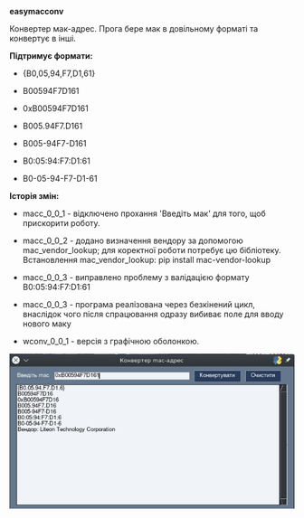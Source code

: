 **easymacconv**

Конвертер мак-адрес.
Прога бере мак в довільному форматі та конвертує в інші.

**Підтримує формати:**
  - {B0,05,94,F7,D1,61}
  
  - B00594F7D161
  
  - 0xB00594F7D161
  
  - B005.94F7.D161
  
  - B005-94F7-D161
  
  - B0:05:94:F7:D1:61
  
  - B0-05-94-F7-D1-61

**Історія змін:**

  - macc_0_0_1 - відключено прохання 'Введіть мак' для того, щоб прискорити роботу.
  
  - macc_0_0_2 - додано визначення вендору за допомогою mac_vendor_lookup; для коректної роботи потребує цю бібліотеку. Встановлення mac_vendor_lookup: pip install mac-vendor-lookup
  
  - macc_0_0_3 - виправлено проблему з валідацією формату B0:05:94:F7:D1:61
  
  - macc_0_0_3 - програма реалізована через безкінений цикл, внаслідок чого після спрацювання одразу вибиває поле для вводу нового маку
  
  - wconv_0_0_1 - версія з графічною оболонкою.
  
  
![image](https://github.com/Brodajnik/easymacconv/blob/4238b25f5c43079bca6b137b431cda66bbed6acb/12.png)

